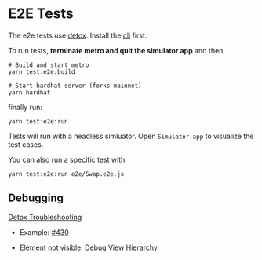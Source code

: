 # E2E Tests

The e2e tests use [detox](https://github.com/wix/Detox). Install the [cli](https://wix.github.io/Detox/docs/introduction/getting-started/) first.

To run tests, **terminate metro and quit the simulator app** and then,

```
# Build and start metro
yarn test:e2e:build

# Start hardhat server (forks mainnet)
yarn hardhat
```

finally run:

```
yarn test:e2e:run
```

Tests will run with a headless simluator. Open `Simulator.app` to visualize the test cases.

You can also run a specific test with

```
yarn test:e2e:run e2e/Swap.e2e.js
```

## Debugging

[Detox Troubleshooting](https://github.com/wix/Detox/blob/master/docs/Troubleshooting.RunningTests.md)

- Example: [#430](https://github.com/Uniswap/mobile/pull/430)

* Element not visible: [Debug View Hierarchy](https://github.com/wix/Detox/blob/master/docs/Troubleshooting.RunningTests.md#debug-view-hierarchy)
